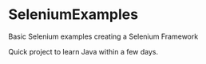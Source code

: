# SeleniumExamples
Basic Selenium examples creating a Selenium Framework

Quick project to learn Java within a few days.
